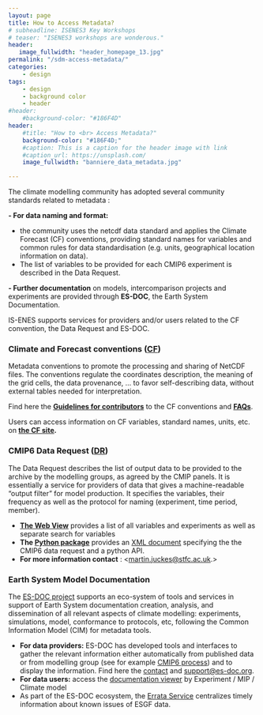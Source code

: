 ```yaml
---
layout: page
title: How to Access Metadata?
# subheadline: ISENES3 Key Workshops
# teaser: "ISENES3 workshops are wonderous."
header:
   image_fullwidth: "header_homepage_13.jpg"
permalink: "/sdm-access-metadata/"
categories:
    - design
tags:
    - design
    - background color
    - header
#header:
    #background-color: "#186F4D"
header:
    #title: "How to <br> Access Metadata?"
    background-color: "#186F4D;"
    #caption: This is a caption for the header image with link
    #caption_url: https://unsplash.com/
    image_fullwidth: "banniere_data_metadata.jpg"

---
```

The climate  modelling community has adopted several community standards related to metadata :

**- For data naming and format:**
- the community uses the netcdf data standard and applies the Climate Forecast (CF) conventions, providing standard names for variables and common rules for data standardisation (e.g. units, geographical location information on data). 
- The list of variables to be provided for each CMIP6  experiment is described in the Data Request. 

**- Further documentation** on models, intercomparison projects and experiments are provided through **ES-DOC**, the Earth System Documentation. 

IS-ENES supports services for providers and/or users related to the CF convention, the Data Request and ES-DOC. 

### Climate and Forecast conventions ([CF](http://cfconventions.org/))

Metadata conventions to promote the processing and sharing of NetCDF files. The conventions regulate the coordinates description, the meaning of the grid cells, the data provenance, ... to favor self-describing data, without external tables needed for interpretation. 

Find here the **[Guidelines for contributors](https://github.com/cf-convention/cf-conventions/blob/main/CONTRIBUTING.md)** to the CF conventions and **[FAQs](http://cfconventions.org/faq.html)**. 

Users can access information on CF variables, standard names, units, etc. on **[the CF site](http://cfconventions.org/Data/cf-standard-names/79/build/cf-standard-name-table.html).** 

### CMIP6 Data Request ([DR](https://cmip6dr.github.io/))

The Data Request describes the list of output data to be provided to the archive by the modelling groups, as agreed by the CMIP panels. It is essentially a service for providers of data that gives a machine-readable “output filter” for model production. It specifies the variables, their frequency as well as the protocol for naming (experiment, time period, member). 

- **[The Web View](https://clipc-services.ceda.ac.uk/dreq/mipVars.html)** provides a list of all variables and experiments as well as separate  search for variables
- **The [Python package](https://pypi.org/project/dreqPy/)** provides an [XML document](https://w3id.ord/cmip6dr) specifying the the CMIP6 data request and a python API.
- **For more information contact** : <martin.juckes@stfc.ac.uk.>

### Earth System Model Documentation

The [ES-DOC project](https://es-doc.org/) supports an eco-system of tools and services in support of Earth System documentation creation, analysis, and dissemination of all relevant aspects of climate modelling: experiments, simulations, model, conformance to protocols, etc, following the Common Information Model (CIM) for metadata tools. 

- **For data providers:** ES-DOC has developed tools and interfaces to gather the relevant information either automatically from published data or from modelling group (see for example [CMIP6 process](https://es-doc.org/cmip6/)) and to display the information. Find here the [contact](https://es-doc.org/contact/) and <support@es-doc.org>. 
- **For data users:** access the [documentation viewer](https://search.es-doc.org/?project=cmip6&documentType=cim.2.designing.Project&client=esdoc-url-rewrite) by Experiment / MIP / Climate model
- As part of the ES-DOC ecosystem, the [Errata Service](https://es-doc.github.io/esdoc-errata-client/index.html) centralizes timely information about known issues of ESGF data.



